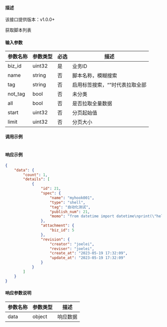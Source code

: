 #### 描述

该接口提供版本：v1.0.0+

获取脚本列表

#### 输入参数

| 参数名称 | 参数类型 | 必选 | 描述                           |
| -------- | -------- | ---- | ------------------------------ |
| biz_id   | uint32   | 是   | 业务ID                         |
| name     | string   | 否   | 脚本名称，模糊搜索             |
| tag      | string   | 否   | 启用标签搜索，“”时代表拉取全部 |
| not_tag  | bool     | 否   | 未分类                         |
| all      | bool     | 否   | 是否拉取全量数据               |
| start    | uint32   | 否   | 分页起始值                     |
| limit    | uint32   | 否   | 分页大小                       |

#### 调用示例

```json

```

#### 响应示例

```json
{
    "data": {
        "count": 1,
        "details": [
            {
                "id": 21,
                "spec": {
                    "name": "myhook001",
                    "type": "shell",
                    "tag": "自动化测试",
                    "publish_num": 21,
                    "momo": "from datetime import datetime\nprint(\"hello, end at\", datetime.now())\n",
                },
                "attachment": {
                    "biz_id": 5
                },
                "revision": {
                    "creator": "joelei",
                    "reviser": "joelei",
                    "create_at": "2023-05-19 17:32:09",
                    "update_at": "2023-05-19 17:32:09"
                }
            }
        ]
    }
}
```

#### 响应参数说明

| 参数名称 | 参数类型 | 描述     |
| -------- | -------- | -------- |
| data     | object   | 响应数据 |

